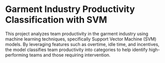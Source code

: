 # Garment Industry Productivity Classification with SVM

This project analyzes team productivity in the garment industry using machine learning techniques, specifically Support Vector Machine (SVM) models. 
By leveraging features such as overtime, idle time, and incentives, the model classifies team productivity into categories to help identify high-performing teams and those requiring intervention.
